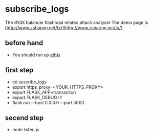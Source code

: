 # subscribe_logs
The dYdX balancer flashload related attack analyser
The demo page is [http://www.zsharing.net/tx/](http://www.zsharing.net/tx/)

## before hand
+ You should run up [ethtx](https://github.com/EthTx/ethtx)

## first step
+ cd suscribe_logs
+ export https_proxy=<YOUR_HTTPS_PROXY>
+ export FLASK_APP=transaction
+ export FLASK_DEBUG=1
+ flask run --host 0.0.0.0 --port 5000

## secend step
+ node listen.js